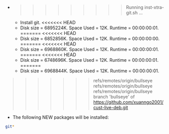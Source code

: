* >>>>>>>>> Running inst-xtra-git.sh ...
  * Install git.
<<<<<<< HEAD
  * Disk size = 6895224K. Space Used = 12K. Runtime = 00:00:00:01.
=======
<<<<<<< HEAD
  * Disk size = 6852856K. Space Used = 12K. Runtime = 00:00:00:00.
=======
<<<<<<< HEAD
  * Disk size = 6968860K. Space Used = 12K. Runtime = 00:00:00:01.
=======
<<<<<<< HEAD
  * Disk size = 6748696K. Space Used = 12K. Runtime = 00:00:00:01.
=======
  * Disk size = 6968844K. Space Used = 12K. Runtime = 00:00:00:01.
>>>>>>> refs/remotes/origin/bullseye
>>>>>>> refs/remotes/origin/bullseye
>>>>>>> refs/remotes/origin/bullseye
>>>>>>> branch 'bullseye' of https://github.com/xuanngo2001/cust-live-deb.git
  * The following NEW packages will be installed:
  ```bash
git*
  ```
